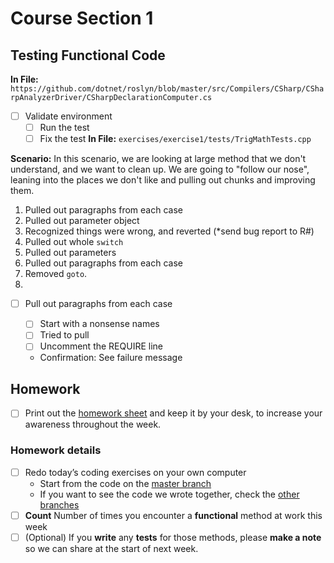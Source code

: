 # Course Section 1 

## Testing Functional Code

**In File:** `https://github.com/dotnet/roslyn/blob/master/src/Compilers/CSharp/CSharpAnalyzerDriver/CSharpDeclarationComputer.cs`

* [ ] Validate environment
    * [ ] Run the test
    * [ ] Fix the test
**In File:** `exercises/exercise1/tests/TrigMathTests.cpp`

**Scenario:** In this scenario, we are looking at large method that we don't understand, and we want to clean up. We are going to "follow our nose", leaning into the places we don't like and pulling out chunks and improving them.



1. Pulled out paragraphs from each case
2. Pulled out parameter object
3. Recognized things were wrong, and reverted (*send bug report to R#)
4. Pulled out whole `switch`
5. Pulled out parameters
6. Pulled out paragraphs from each case
7. Removed `goto`.
8. 





* [ ] Pull out paragraphs from each case
    
    * [ ] Start with a nonsense names
    * [ ] Tried to pull
    * [ ] Uncomment the REQUIRE line
    * Confirmation: See failure message
    
    

## Homework

* [ ] Print out the [homework sheet](https://github.com/LearnWithLlew/TestingLegacyCodeCourse.slides/raw/master/Homework%20Printouts%20-%20Week%201.pdf) and keep it by your desk, to increase your awareness throughout the week.

### Homework details

* [ ] Redo today’s coding exercises on your own computer
    * Start from the code on the [master branch](https://github.com/LearnWithLlew/TestingLegacyCodeCourse.cpp)
    * If you want to see the code we wrote together, check the [other branches](https://github.com/LearnWithLlew/TestingLegacyCodeCourse.cpp/branches)
* [ ] **Count** Number of times you encounter a **functional** method at work this week
* [ ] (Optional) If you **write** any **tests** for those methods, please **make a note** so we can share at the start of next week.
